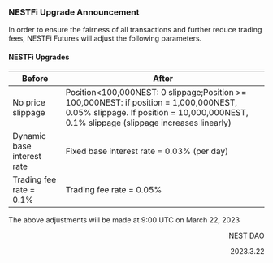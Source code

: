 ### NESTFi Upgrade Announcement

In order to ensure the fairness of all transactions and further reduce trading fees, NESTFi Futures will adjust the following parameters.

#### NESTFi Upgrades	

|Before|After|
|---|---|
|No price slippage|Position<100,000NEST: 0 slippage;Position >= 100,000NEST: if position = 1,000,000NEST, 0.05% slippage. If position = 10,000,000NEST, 0.1% slippage (slippage increases linearly)|
|Dynamic base interest rate|Fixed base interest rate = 0.03% (per day)|
|Trading fee rate = 0.1%|Trading fee rate = 0.05%|

The above adjustments will be made at 9:00 UTC on March 22, 2023

<p align="right">NEST DAO</p>
<p align="right">2023.3.22</p>
